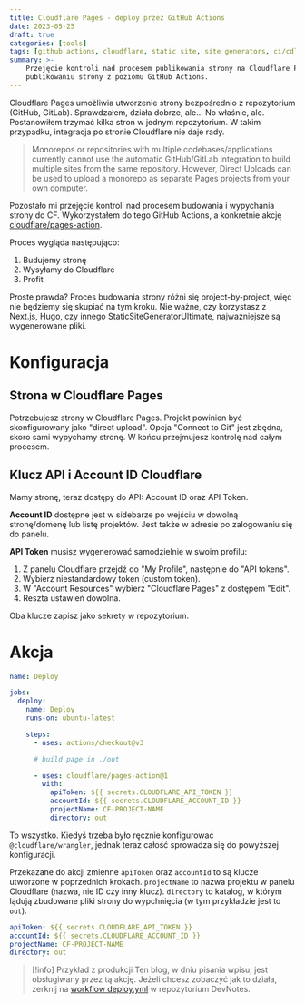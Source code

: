 ```yaml
---
title: Cloudflare Pages - deploy przez GitHub Actions
date: 2023-05-25
draft: true
categories: [tools]
tags: [github actions, cloudflare, static site, site generators, ci/cd]
summary: >-
    Przejęcie kontroli nad procesem publikowania strony na Cloudflare Pages. O konfigurowaniu akcji oraz budowaniu i
    publikowaniu strony z poziomu GitHub Actions.
---
```


Cloudflare Pages umożliwia utworzenie strony bezpośrednio z repozytorium (GitHub, GitLab). Sprawdzałem, działa dobrze, ale... No właśnie, ale. Postanowiłem trzymać kilka stron w jednym repozytorium. W takim przypadku, integracja po stronie Cloudflare nie daje rady.

> Monorepos or repositories with multiple codebases/applications currently cannot use the automatic GitHub/GitLab
> integration to build multiple sites from the same repository. However, Direct Uploads can be used to upload a monorepo
> as separate Pages projects from your own computer.

Pozostało mi przejęcie kontroli nad procesem budowania i wypychania strony do CF. Wykorzystałem do tego GitHub Actions, a konkretnie akcję [cloudflare/pages-action](https://github.com/cloudflare/pages-action).

Proces wygląda następująco:

1. Budujemy stronę
2. Wysyłamy do Cloudflare
3. Profit

Proste prawda? Proces budowania strony różni się project-by-project, więc nie będziemy się skupiać na tym kroku. Nie ważne, czy korzystasz z Next.js, Hugo, czy innego StaticSiteGeneratorUltimate, najważniejsze są wygenerowane pliki.

# Konfiguracja

## Strona w Cloudflare Pages

Potrzebujesz strony w Cloudflare Pages. Projekt powinien być skonfigurowany jako "direct upload". Opcja "Connect to Git" jest zbędna, skoro sami wypychamy stronę. W końcu przejmujesz kontrolę nad całym procesem.

## Klucz API i Account ID Cloudflare

Mamy stronę, teraz dostępy do API: Account ID oraz API Token.

**Account ID** dostępne jest w sidebarze po wejściu w dowolną stronę/domenę lub listę projektów. Jest także w adresie po zalogowaniu się do panelu.

**API Token** musisz wygenerować samodzielnie w swoim profilu:

1. Z panelu Cloudflare przejdź do "My Profile", następnie do "API tokens".
2. Wybierz niestandardowy token (custom token).
3. W "Account Resources" wybierz "Cloudflare Pages" z dostępem "Edit".
4. Reszta ustawień dowolna.

Oba klucze zapisz jako sekrety w repozytorium.

# Akcja

```yaml
name: Deploy

jobs:
  deploy:
    name: Deploy
    runs-on: ubuntu-latest

    steps:
      - uses: actions/checkout@v3

      # build page in ./out

      - uses: cloudflare/pages-action@1
        with:
          apiToken: ${{ secrets.CLOUDFLARE_API_TOKEN }}
          accountId: ${{ secrets.CLOUDFLARE_ACCOUNT_ID }}
          projectName: CF-PROJECT-NAME
          directory: out
```

To wszystko. Kiedyś trzeba było ręcznie konfigurować `@cloudflare/wrangler`, jednak teraz całość sprowadza się do powyższej konfiguracji.

Przekazane do akcji zmienne `apiToken` oraz `accountId` to są klucze utworzone w poprzednich krokach. `projectName` to nazwa projektu w panelu Cloudflare (nazwa, nie ID czy inny klucz). `directory` to katalog, w którym lądują zbudowane pliki strony do wypchnięcia (w tym przykładzie jest to `out`).

```yaml
apiToken: ${{ secrets.CLOUDFLARE_API_TOKEN }}
accountId: ${{ secrets.CLOUDFLARE_ACCOUNT_ID }}
projectName: CF-PROJECT-NAME
directory: out
```

> [!info] Przykład z produkcji
> Ten blog, w dniu pisania wpisu, jest obsługiwany przez tą akcję. Jeżeli chcesz zobaczyć jak to działa, zerknij
> na [workflow deploy.yml](https://github.com/rzeczkowskip/devnotes.blog/blob/main/.github/workflows/deploy.yml) w
> repozytorium DevNotes.
